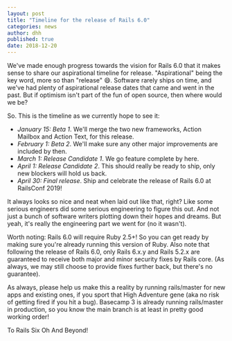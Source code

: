 ```yaml
---
layout: post
title: "Timeline for the release of Rails 6.0"
categories: news
author: dhh
published: true
date: 2018-12-20
---
```


We've made enough progress towards the vision for Rails 6.0 that it makes sense to share our aspirational timeline for release. "Aspirational" being the key word, more so than "release" 😄. Software rarely ships on time, and we've had plenty of aspirational release dates that came and went in the past. But if optimism isn't part of the fun of open source, then where would we be?

So. This is the timeline as we currently hope to see it:

* *January 15: Beta 1*. We'll merge the two new frameworks, Action Mailbox and Action Text, for this release.
* *February 1: Beta 2*. We'll make sure any other major improvements are included by then.
* *March 1: Release Candidate 1*. We go feature complete by here. 
* *April 1: Release Candidate 2*. This should really be ready to ship, only new blockers will hold us back.
* *April 30: Final release*. Ship and celebrate the release of Rails 6.0 at RailsConf 2019!

It always looks so nice and neat when laid out like that, right? Like some serious engineers did some serious engineering to figure this out. And not just a bunch of software writers plotting down their hopes and dreams. But yeah, it's really the engineering part we went for (no it wasn't).

Worth noting: Rails 6.0 will require Ruby 2.5+! So you can get ready by making sure you're already running this version of Ruby. Also note that following the release of Rails 6.0, only Rails 6.x.y and Rails 5.2.x are guaranteed to receive both major and minor security fixes by Rails core. (As always, we may still choose to provide fixes further back, but there's no guarantee).

As always, please help us make this a reality by running rails/master for new apps and existing ones, if you sport that High Adventure gene (aka no risk of getting fired if you hit a bug). Basecamp 3 is already running rails/master in production, so you know the main branch is at least in pretty good working order!

To Rails Six Oh And Beyond!

